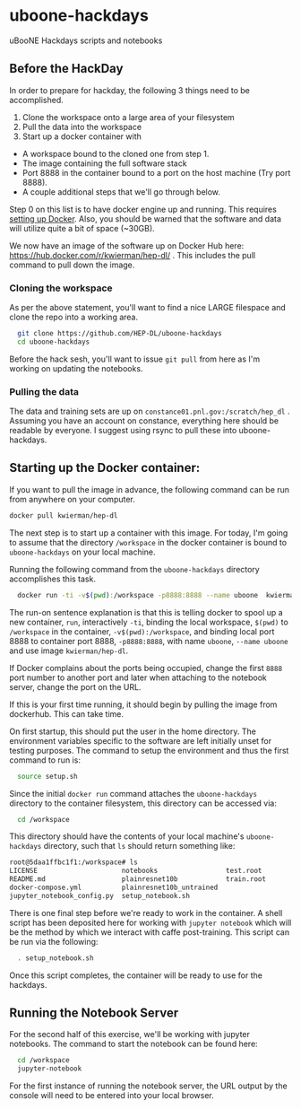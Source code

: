 # uboone-hackdays
uBooNE Hackdays scripts and notebooks



## Before the HackDay

In order to prepare for hackday, the following 3 things need to be accomplished.

1. Clone the workspace onto a large area of your filesystem
2. Pull the data into the workspace
3. Start up a docker container with
  * A workspace bound to the cloned one from step 1.
  * The image containing the full software stack
  * Port 8888 in the container bound to a port on the host machine (Try port 8888).
  * A couple additional steps that we'll go through below.

Step 0 on this list is to have docker engine up and running.  This requires [setting up Docker](https://docs.docker.com/engine/installation/). Also, you should be warned that the software and data will utilize quite a bit of space (~30GB).

We now have an image of the software up on Docker Hub here: https://hub.docker.com/r/kwierman/hep-dl/ . This includes the pull command to pull down the image.

### Cloning the workspace

As per the above statement, you'll want to find a nice LARGE filespace and clone the repo into a working area.

~~~ bash
  git clone https://github.com/HEP-DL/uboone-hackdays
  cd uboone-hackdays
~~~

Before the hack sesh, you'll want to issue `git pull` from here as I'm working on updating the notebooks.

### Pulling the data


The data and training sets are up on `constance01.pnl.gov:/scratch/hep_dl` . Assuming you have an account on constance, everything here should be readable by everyone. I suggest using rsync to pull these into uboone-hackdays.


## Starting up the Docker container:

If you want to pull the image in advance, the following command can be run from anywhere on your computer.

~~~ bash
docker pull kwierman/hep-dl
~~~

The next step is to start up a container with this image. For today, I'm going to assume that the directory `/workspace` in the docker container is bound to `uboone-hackdays` on your local machine.

Running the following command from the `uboone-hackdays` directory accomplishes this task.

~~~ bash
  docker run -ti -v$(pwd):/workspace -p8888:8888 --name uboone  kwierman/hep-dl
~~~

The run-on sentence explanation is that this is telling docker to spool up a new container, `run`, interactively `-ti`, binding the local workspace, `$(pwd)` to `/workspace` in the container, `-v$(pwd):/workspace`, and binding local port 8888 to container port 8888, `-p8888:8888`, with name `uboone`, `--name uboone` and use image `kwierman/hep-dl`. 

If Docker complains about the ports being occupied, change the first `8888` port number to another port and later when attaching to the notebook server, change the port on the URL.


If this is your first time running, it should begin by pulling the image from dockerhub. This can take time.

On first startup, this should put the user in the home directory. The environment variables specific to the software are left initially unset for testing purposes. The command to setup the environment and thus the first command to run is:

~~~ bash
  source setup.sh
~~~

Since the initial `docker run` command attaches the `uboone-hackdays` directory to the container filesystem, this directory can be accessed via:

~~~ bash
  cd /workspace
~~~

This directory should have the contents of your local machine's `uboone-hackdays` directory, such that `ls` should return something like:

~~~ bash
root@5daa1ffbc1f1:/workspace# ls
LICENSE                     notebooks                 test.root
README.md                   plainresnet10b            train.root
docker-compose.yml          plainresnet10b_untrained
jupyter_notebook_config.py  setup_notebook.sh
~~~


There is one final step before we're ready to work in the container. A shell script has been deposited here for working with `jupyter notebook` which will be the method by which we interact with caffe post-training. This script can be run via the following:

~~~ bash
  . setup_notebook.sh
~~~

Once this script completes, the container will be ready to use for the hackdays.

## Running the Notebook Server

For the second half of this exercise, we'll be working with jupyter notebooks. The command to start the notebook can be found here:

~~~ bash
  cd /workspace
  jupyter-notebook
~~~

For the first instance of running the notebook server, the URL output by the console will need to be entered into your local browser.